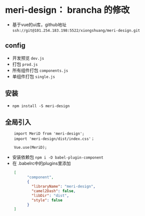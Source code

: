 # meri-design： brancha 的修改
- 基于vue的ui库，github地址 `ssh://git@101.254.183.198:5522/xiongshuang/meri-design.git`

## config
- 开发预览 `dev.js`
- 打包 `prod.js`
- 所有组件打包 `components.js`
- 单组件打包 `single.js`


## 安装
- `npm install -S meri-design`

## 全局引入
```
    import MeriD from 'meri-design';
    import 'meri-design/dist/index.css'；
    
    Vue.use(MeriD);
```
- 安装依赖包   `npm i -D babel-plugin-component`
- 在 .babelrc中的plugins里添加
```json
    [
          "component",
          {
            "libraryName": "meri-design",
            "camel2Dash": false,
            "libDir": "dist",
            "style": false
          }
    ]
```

